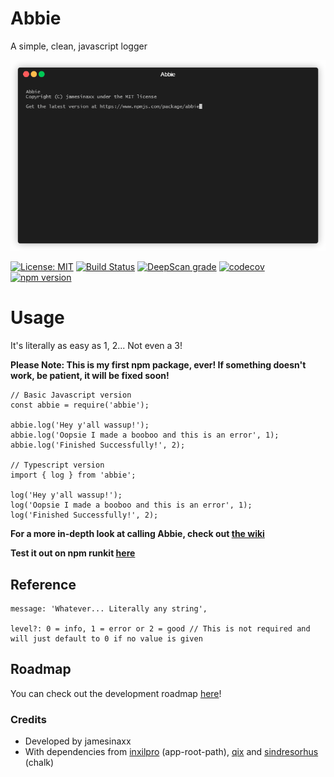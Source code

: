 # Abbie

A simple, clean, javascript logger

![Screenshot](./assets/gifs/rendered.gif)

[![License: MIT](https://img.shields.io/badge/License-MIT-yellow.svg)](https://opensource.org/licenses/MIT)
[![Build Status](https://travis-ci.com/jamesinaxx/Abbie.svg?branch=public)](https://travis-ci.com/jamesinaxx/Abbie)
[![DeepScan grade](https://deepscan.io/api/teams/11350/projects/15794/branches/322083/badge/grade.svg)](https://deepscan.io/dashboard#view=project&tid=11350&pid=15794&bid=322083) 
[![codecov](https://codecov.io/gh/jamesinaxx/Abbie/branch/public/graph/badge.svg?token=VZFHWZ6RER)](https://codecov.io/gh/jamesinaxx/Abbie) 
[![npm version](https://badge.fury.io/js/abbie.svg)](https://badge.fury.io/js/abbie)

# Usage

It's literally as easy as 1, 2... Not even a 3!

**Please Note: This is my first npm package, ever! If something doesn't work, be patient, it will be fixed soon!**

```
// Basic Javascript version
const abbie = require('abbie');

abbie.log('Hey y'all wassup!');
abbie.log('Oopsie I made a booboo and this is an error', 1);
abbie.log('Finished Successfully!', 2);

// Typescript version
import { log } from 'abbie';

log('Hey y'all wassup!');
log('Oopsie I made a booboo and this is an error', 1);
log('Finished Successfully!', 2);
```

**For a more in-depth look at calling Abbie, check out [the wiki](https://github.com/jamesinaxx/Abbie/wiki/Reference)**

**Test it out on npm runkit [here](https://runkit.com/embed/g7az5h5ikphw)**

## Reference

```
message: 'Whatever... Literally any string', 

level?: 0 = info, 1 = error or 2 = good // This is not required and will just default to 0 if no value is given
```

## Roadmap

You can check out the development roadmap [here](https://github.com/jamesinaxx/Abbie/wiki/Roadmap)!

### Credits

* Developed by jamesinaxx
* With dependencies from [inxilpro](https://www.npmjs.com/~inxilpro) (app-root-path), [qix](https://www.npmjs.com/~qix) and [sindresorhus](https://www.npmjs.com/~sindresorhus) (chalk) 
